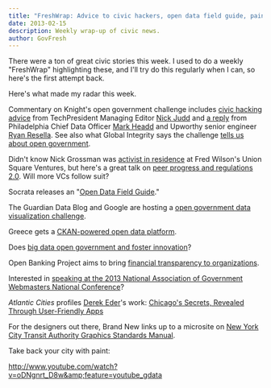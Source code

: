 ```yaml
---
title: "FreshWrap: Advice to civic hackers, open data field guide, paint your city"
date: 2013-02-15
description: Weekly wrap-up of civic news.
author: GovFresh
---
```


There were a ton of great civic stories this week. I used to do a weekly "FreshWrap" highlighting these, and I'll try do this regularly when I can, so here's the first attempt back.

Here's what made my radar this week.

Commentary on Knight's open government challenge includes <a href="http://techpresident.com/news/23492/five-things-you-ought-know-if-youre-getting-started-civic-hacking">civic hacking advice</a> from TechPresident Managing Editor <a href="https://twitter.com/nclarkjudd">Nick Judd</a> and <a href="http://techpresident.com/news/23500/twelve-more-pieces-advice-civic-hackers">a reply</a> from Philadelphia Chief Data Officer <a href="http://twitter.com/mheadd">Mark Headd</a> and Upworthy senior engineer <a href="https://twitter.com/RyanResella">Ryan Resella</a>. See also what Global Integrity says the challenge <a href="http://globalintegrity.org/blog/knight-challenge">tells us about open government</a>.

Didn't know Nick Grossman was <a href="http://www.avc.com/a_vc/2013/02/peer-progress-and-regulation-20.html?utm_source=feedburner&amp;utm_medium=feed&amp;utm_campaign=Feed%3A+AVc+%28A+VC%29">activist in residence</a> at Fred Wilson's Union Square Ventures, but here's a great talk on <a href="http://theslowhunch.net/post/42601989823/peer-progress-and-regulation-2-0">peer progress and regulations 2.0</a>. Will more VCs follow suit?

Socrata releases an "<a href="http://www.socrata.com/open-data-field-guide/">Open Data Field Guide</a>."

The Guardian Data Blog and Google are hosting a <a href="http://blog.okfn.org/2013/02/12/open-government-datavis-competition/">open government data visualization challenge</a>.

Greece gets a <a href="http://blog.okfn.org/2013/02/14/new-open-data-hub-from-okfn-greece/">CKAN-powered open data platform</a>.

Does <a href="http://www.forbes.com/sites/sap/2013/02/13/big-data-opens-governments-and-fosters-innovation/">big data open government and foster innovation</a>?

Open Banking Project aims to bring <a href="http://thenextweb.com/insider/2013/02/13/open-bank-project/">financial transparency to organizations</a>.

Interested in <a href="http://nagw.org/news/2013/02/13/interested-speaking-nagw-2013">speaking at the 2013 National Association of Government Webmasters National Conference</a>? 

<em>Atlantic Cities</em> profiles <a href="http://twitter.com/derekeder">Derek Eder</a>'s work: <a href="http://www.theatlanticcities.com/technology/2013/02/chicagos-secrets-revealed-through-user-friendly-apps/4702/">Chicago's Secrets, Revealed Through User-Friendly Apps</a>

For the designers out there, Brand New links up to a microsite on <a href="http://www.underconsideration.com/brandnew/archives/in_brief_new_york_city_transit_authority_graphics_standards_manual.php">New York City Transit Authority Graphics Standards Manual</a>.

Take back your city with paint:

http://www.youtube.com/watch?v=oDNgnrt_D8w&amp;feature=youtube_gdata
